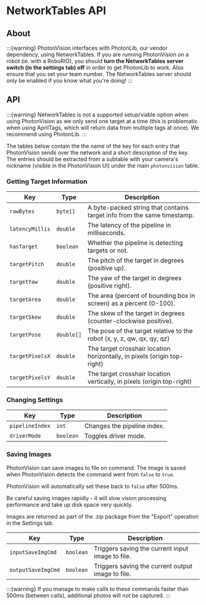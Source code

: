 # NetworkTables API

## About

:::{warning}
PhotonVision interfaces with PhotonLib, our vendor dependency, using NetworkTables. If you are running PhotonVision on a robot (ie. with a RoboRIO), you should **turn the NetworkTables server switch (in the settings tab) off** in order to get PhotonLib to work. Also ensure that you set your team number. The NetworkTables server should only be enabled if you know what you're doing!
:::

## API

:::{warning}
NetworkTables is not a supported setup/viable option when using PhotonVision as we only send one target at a time (this is problematic when using AprilTags, which will return data from multiple tags at once). We recommend using PhotonLib.
:::

The tables below contain the the name of the key for each entry that PhotonVision sends over the network and a short description of the key. The entries should be extracted from a subtable with your camera's nickname (visible in the PhotonVision UI) under the main `photonvision` table.

### Getting Target Information

| Key             | Type       | Description                                                              |
| --------------- | ---------- | ------------------------------------------------------------------------ |
| `rawBytes`      | `byte[]`   | A byte-packed string that contains target info from the same timestamp.  |
| `latencyMillis` | `double`   | The latency of the pipeline in milliseconds.                             |
| `hasTarget`     | `boolean`  | Whether the pipeline is detecting targets or not.                        |
| `targetPitch`   | `double`   | The pitch of the target in degrees (positive up).                        |
| `targetYaw`     | `double`   | The yaw of the target in degrees (positive right).                       |
| `targetArea`    | `double`   | The area (percent of bounding box in screen) as a percent (0-100).       |
| `targetSkew`    | `double`   | The skew of the target in degrees (counter-clockwise positive).          |
| `targetPose`    | `double[]` | The pose of the target relative to the robot (x, y, z, qw, qx, qy, qz)   |
| `targetPixelsX` | `double`   | The target crosshair location horizontally, in pixels (origin top-right) |
| `targetPixelsY` | `double`   | The target crosshair location vertically, in pixels (origin top-right)   |

### Changing Settings

| Key             | Type      | Description                 |
| --------------- | --------- | --------------------------- |
| `pipelineIndex` | `int`     | Changes the pipeline index. |
| `driverMode`    | `boolean` | Toggles driver mode.        |

### Saving Images

PhotonVision can save images to file on command. The image is saved when PhotonVision detects the command went from `false` to `true`.

PhotonVision will automatically set these back to `false` after 500ms.

Be careful saving images rapidly - it will slow vision processing performance and take up disk space very quickly.

Images are returned as part of the .zip package from the "Export" operation in the Settings tab.

| Key                | Type      | Description                                       |
| ------------------ | --------- | ------------------------------------------------- |
| `inputSaveImgCmd`  | `boolean` | Triggers saving the current input image to file.  |
| `outputSaveImgCmd` | `boolean` | Triggers saving the current output image to file. |

:::{warning}
If you manage to make calls to these commands faster than 500ms (between calls), additional photos will not be captured.
:::

